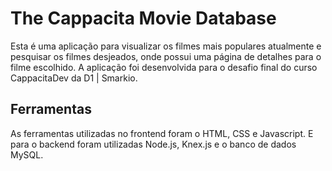 # The Cappacita Movie Database

Esta é uma aplicação para visualizar os filmes mais populares atualmente e pesquisar os filmes desjeados, onde possui uma página de detalhes para o filme escolhido. A aplicação foi desenvolvida para o desafio final do curso CappacitaDev da D1 | Smarkio.

## Ferramentas

As ferramentas utilizadas no frontend foram o HTML, CSS e Javascript. E para o backend foram utilizadas Node.js, Knex.js e o banco de dados MySQL.